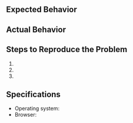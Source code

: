 ## Expected Behavior


## Actual Behavior


## Steps to Reproduce the Problem

1.
1.
1.

## Specifications

- Operating system:
- Browser:

